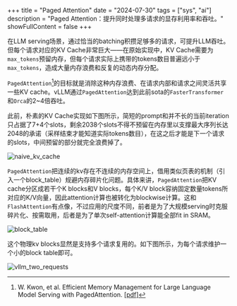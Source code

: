 
+++
title = "Paged Attention"
date = "2024-07-30"
tags = ["sys", "ai"]
description = "Paged Attention：提升同时处理多请求的显存利用率和吞吐。"
showFullContent = false
+++

在LLM serving场景，通过恰当的batching积攒足够多的请求，可提升LLM吞吐。但每个请求对应的KV Cache非常巨大——在原始实现中，KV Cache需要为`max_tokens`预留内存，但每个请求实际上携带的tokens数目普遍远小于`max_tokens`，造成大量内存浪费和反复的动态内存分配。

`PagedAttention`[^1]的目标就是消除这种内存浪费、在请求内部和请求之间灵活共享一些KV cache。vLLM通过`PagedAttention`达到此前sota的`FasterTransformer`和`Orca`的2~4倍吞吐。

此前，朴素的KV Cache实现如下图所示，简短的prompt和并不长的当前iteration只占据了7+4个slots，剩余2038个slots不得不预留在内存里以支撑最大序列长达2048的承诺（采样结束才能知道实际tokens数目），在这之后才能是下一个请求的slots，中间预留的部分就完全浪费掉了。

![naive_kv_cache](https://cmbbq.github.io/img/naive_kv_cache.png)

`PagedAttention`把连续的kv存在不连续的内存空间上，借用类似页表的机制（引入一个block_table）规避内存碎片化问题。具体来讲，`PagedAttention`把KV cache分区成若干个K blocks和V blocks，每个K/V block容纳固定数量tokens所对应的K/V向量，因此attention计算也被转化为blockwise计算。这和`FlashAttention`有点像，不过应用的尺度不同，前者是为了大规模serving时克服碎片化、按需取用，后者是为了单次self-attention计算能全部fit in SRAM。

![block_table](https://cmbbq.github.io/img/block_table.png)

这个物理kv blocks显然是支持多个请求复用的。如下图所示，为每个请求维护一个小的block table即可。

![vllm_two_requests](https://cmbbq.github.io/img/vllm_two_requests.png)


[^1]: W. Kwon, et al. Efficient Memory Management for Large Language Model Serving with PagedAttention. [[pdf]](https://arxiv.org/pdf/2309.06180)

